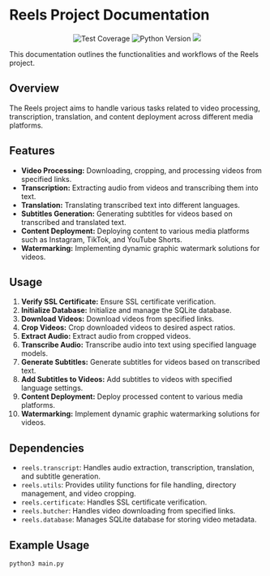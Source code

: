 # Reels Project Documentation

<p align="center">
<img src="https://img.shields.io/badge/coverage-38%25-orange" alt="Test Coverage" />
<img src="https://img.shields.io/badge/python-3.11.3-blue" alt="Python Version" />
<img src="https://github.com/ivasik-k7/reels/actions/workflows/python_ci.yml/badge.svg" />
<p/>

This documentation outlines the functionalities and workflows of the Reels project.

## Overview

The Reels project aims to handle various tasks related to video processing, transcription, translation, and content deployment across different media platforms.

## Features

- **Video Processing:** Downloading, cropping, and processing videos from specified links.
- **Transcription:** Extracting audio from videos and transcribing them into text.
- **Translation:** Translating transcribed text into different languages.
- **Subtitles Generation:** Generating subtitles for videos based on transcribed and translated text.
- **Content Deployment:** Deploying content to various media platforms such as Instagram, TikTok, and YouTube Shorts.
- **Watermarking:** Implementing dynamic graphic watermark solutions for videos.

## Usage

1. **Verify SSL Certificate:** Ensure SSL certificate verification.
2. **Initialize Database:** Initialize and manage the SQLite database.
3. **Download Videos:** Download videos from specified links.
4. **Crop Videos:** Crop downloaded videos to desired aspect ratios.
5. **Extract Audio:** Extract audio from cropped videos.
6. **Transcribe Audio:** Transcribe audio into text using specified language models.
7. **Generate Subtitles:** Generate subtitles for videos based on transcribed text.
8. **Add Subtitles to Videos:** Add subtitles to videos with specified language settings.
9. **Content Deployment:** Deploy processed content to various media platforms.
10. **Watermarking:** Implement dynamic graphic watermarking solutions for videos.

## Dependencies

- `reels.transcript`: Handles audio extraction, transcription, translation, and subtitle generation.
- `reels.utils`: Provides utility functions for file handling, directory management, and video cropping.
- `reels.certificate`: Handles SSL certificate verification.
- `reels.butcher`: Handles video downloading from specified links.
- `reels.database`: Manages SQLite database for storing video metadata.

## Example Usage

```python
python3 main.py
```

